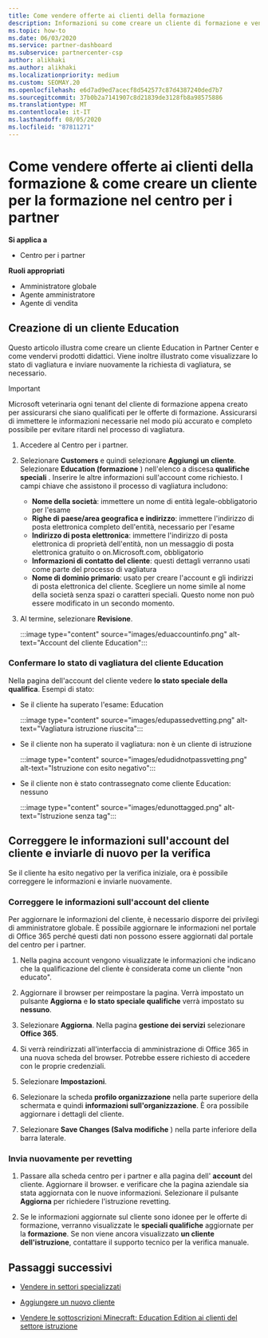 ```yaml
---
title: Come vendere offerte ai clienti della formazione
description: Informazioni su come creare un cliente di formazione e vendervi offerte nel centro per i partner.
ms.topic: how-to
ms.date: 06/03/2020
ms.service: partner-dashboard
ms.subservice: partnercenter-csp
author: alikhaki
ms.author: alikhaki
ms.localizationpriority: medium
ms.custom: SEOMAY.20
ms.openlocfilehash: e6d7ad9ed7acecf8d542577c87d4387240ded7b7
ms.sourcegitcommit: 37b0b2a7141907c8d21839de3128fb8a98575886
ms.translationtype: MT
ms.contentlocale: it-IT
ms.lasthandoff: 08/05/2020
ms.locfileid: "87811271"
---
```

# <a name="how-to-sell-offers-to-education-customers--how-to-create-an-education-customer-in-partner-center"></a>Come vendere offerte ai clienti della formazione & come creare un cliente per la formazione nel centro per i partner

**Si applica a**

- Centro per i partner

**Ruoli appropriati**

- Amministratore globale
- Agente amministratore
- Agente di vendita

## <a name="create-an-education-customer"></a>Creazione di un cliente Education

Questo articolo illustra come creare un cliente Education in Partner Center e come vendervi prodotti didattici. Viene inoltre illustrato come visualizzare lo stato di vagliatura e inviare nuovamente la richiesta di vagliatura, se necessario.

> [!IMPORTANT]
> Microsoft veterinaria ogni tenant del cliente di formazione appena creato per assicurarsi che siano qualificati per le offerte di formazione.  Assicurarsi di immettere le informazioni necessarie nel modo più accurato e completo possibile per evitare ritardi nel processo di vagliatura.

1. Accedere al Centro per i partner.

2. Selezionare **Customers** e quindi selezionare **Aggiungi un cliente**. Selezionare **Education (formazione** ) nell'elenco a discesa **qualifiche speciali** .  Inserire le altre informazioni sull'account come richiesto.  I campi chiave che assistono il processo di vagliatura includono:

   - **Nome della società**: immettere un nome di entità legale-obbligatorio per l'esame
   - **Righe di paese/area geografica e indirizzo**: immettere l'indirizzo di posta elettronica completo dell'entità, necessario per l'esame
   - **Indirizzo di posta elettronica**: immettere l'indirizzo di posta elettronica di proprietà dell'entità, non un messaggio di posta elettronica gratuito o on.Microsoft.com, obbligatorio
   - **Informazioni di contatto del cliente**: questi dettagli verranno usati come parte del processo di vagliatura
   - **Nome di dominio primario**: usato per creare l'account e gli indirizzi di posta elettronica del cliente.  Scegliere un nome simile al nome della società senza spazi o caratteri speciali.  Questo nome non può essere modificato in un secondo momento.

3. Al termine, selezionare **Revisione**.

   :::image type="content" source="images/eduaccountinfo.png" alt-text="Account del cliente Education":::

### <a name="confirm-your-education-customers-vetting-status"></a>Confermare lo stato di vagliatura del cliente Education

Nella pagina dell'account del cliente vedere **lo stato speciale della qualifica**.
Esempi di stato:

- Se il cliente ha superato l'esame: Education

   :::image type="content" source="images/edupassedvetting.png" alt-text="Vagliatura istruzione riuscita":::

- Se il cliente non ha superato il vagliatura: non è un cliente di istruzione

   :::image type="content" source="images/edudidnotpassvetting.png" alt-text="Istruzione con esito negativo":::

- Se il cliente non è stato contrassegnato come cliente Education: nessuno

   :::image type="content" source="images/edunottagged.png" alt-text="Istruzione senza tag":::

## <a name="correct-the-customer-account-info-and-resubmit-for-vetting"></a>Correggere le informazioni sull'account del cliente e inviarle di nuovo per la verifica  

Se il cliente ha esito negativo per la verifica iniziale, ora è possibile correggere le informazioni e inviarle nuovamente.

### <a name="correct-the-customer-account-information"></a>Correggere le informazioni sull'account del cliente

Per aggiornare le informazioni del cliente, è necessario disporre dei privilegi di amministratore globale. È possibile aggiornare le informazioni nel portale di Office 365 perché questi dati non possono essere aggiornati dal portale del centro per i partner.

1. Nella pagina account vengono visualizzate le informazioni che indicano che la qualificazione del cliente è considerata come un cliente "non educato".

2. Aggiornare il browser per reimpostare la pagina. Verrà impostato un pulsante **Aggiorna** e **lo stato speciale qualifiche** verrà impostato su **nessuno**.

3. Selezionare **Aggiorna**. Nella pagina **gestione dei servizi** selezionare **Office 365**.

4. Si verrà reindirizzati all'interfaccia di amministrazione di Office 365 in una nuova scheda del browser. Potrebbe essere richiesto di accedere con le proprie credenziali.

5. Selezionare **Impostazioni**.

6. Selezionare la scheda **profilo organizzazione** nella parte superiore della schermata e quindi **informazioni sull'organizzazione**. È ora possibile aggiornare i dettagli del cliente.

7. Selezionare **Save Changes (Salva modifiche** ) nella parte inferiore della barra laterale.  

### <a name="resubmit-for-revetting"></a>Invia nuovamente per revetting

1. Passare alla scheda centro per i partner e alla pagina dell' **account** del cliente. Aggiornare il browser. e verificare che la pagina aziendale sia stata aggiornata con le nuove informazioni. Selezionare il pulsante **Aggiorna** per richiedere l'istruzione revetting.

2. Se le informazioni aggiornate sul cliente sono idonee per le offerte di formazione, verranno visualizzate le **speciali qualifiche** aggiornate per la **formazione**. Se non viene ancora visualizzato **un cliente dell'istruzione**, contattare il supporto tecnico per la verifica manuale.

## <a name="next-steps"></a>Passaggi successivi

- [Vendere in settori specializzati](get-special-pricing-for-offers.md)

- [Aggiungere un nuovo cliente](add-a-new-customer.md)

- [Vendere le sottoscrizioni Minecraft: Education Edition ai clienti del settore istruzione](minecraft-subscriptions.md)
